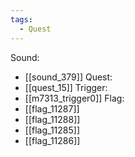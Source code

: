 ```yaml
---
tags:
  - Quest
---
```

Sound:
- [[sound_379]]
Quest:
- [[quest_15]]
Trigger:
- [[m7313_trigger0]]
Flag:
- [[flag_11287]]
- [[flag_11288]]
- [[flag_11285]]
- [[flag_11286]]
